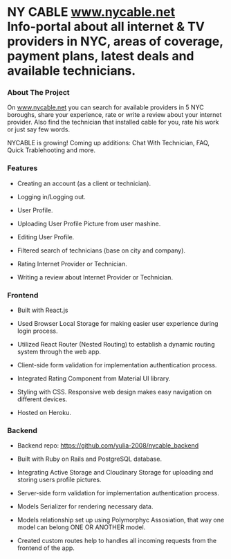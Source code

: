 

<h1> NY CABLE 
<a href="https://www.nycable.net">www.nycable.net</a> <br/>
Info-portal about all internet & TV providers in NYC, areas of coverage, payment plans, latest deals and available technicians.
</h1>

<h3> About The Project</h3>
<p>On <a href="https://www.nycable.net">www.nycable.net</a> you can search for available providers in 5 NYC boroughs, share your experience, rate or write a review about your internet provider. Also find the technician that installed cable for you, rate his work or just say few words.</p>
<p> NYCABLE is growing! Coming up additions: Chat With Technician, FAQ, Quick Trablehooting and more. </p>

<h3>Features </h3>

- Creating an account (as a client or technician).

- Logging in/Logging out.

- User Profile.

- Uploading User Profile Picture from user mashine.

- Editing User Profile.

- Filtered search of technicians (base on city and company).

- Rating Internet Provider or Technician.

- Writing a review about Internet Provider or Technician.



<h3>Frontend </h3>

- Built with React.js 

- Used Browser Local Storage for making easier user experience during login process.

- Utilized React Router (Nested Routing) to establish a dynamic routing system through the web app.

- Client-side form validation for implementation authentication process.

- Integrated Rating Component from Material UI library. 

- Styling with CSS. Responsive web design makes easy navigation on different devices.

- Hosted on Heroku.

<h3>Backend </h3>

- Backend repo: https://github.com/yulia-2008/nycable_backend

- Built with Ruby on Rails and PostgreSQL database.

- Integrating Active Storage and Cloudinary Storage for uploading and storing users profile pictures.

- Server-side form validation for implementation authentication process.

- Models Serializer for rendering necessary data.

- Models relationship set up using Polymorphyc Assosiation, that way one model can belong ONE OR ANOTHER model.

- Created custom routes help to handles all incoming requests from the frontend of the app.


